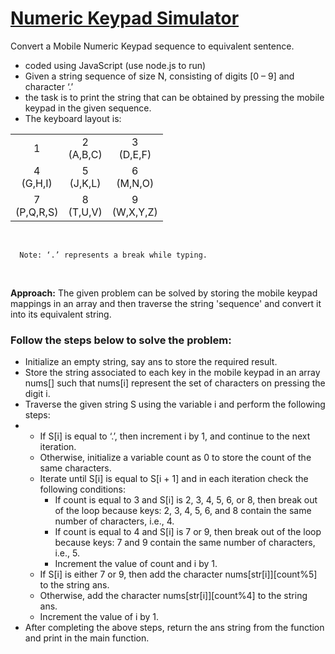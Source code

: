 # [Numeric Keypad Simulator](https://github.com/sthsuyash/Numeric-Keypad-Simulator/blob/main/numpad.js)

Convert a Mobile Numeric Keypad sequence to equivalent sentence.

- coded using JavaScript (use node.js to run)
- Given a string sequence of size N, consisting of digits [0 – 9] and character ‘.’
- the task is to print the string that can be obtained by pressing the mobile keypad in the given sequence.
- The keyboard layout is:

<table>
  <tr>
    <td align="center">1</br></td>
    <td align="center">2<br/>(A,B,C)</td>
    <td align="center">3<br/>(D,E,F)</td>
  </tr>
  <tr>
    <td align="center">4<br/>(G,H,I)</td>
    <td align="center">5<br/>(J,K,L)</td>
    <td align="center">6<br/>(M,N,O)</td>
  </tr>
  <tr>
    <td align="center">7<br/>(P,Q,R,S)</td>
    <td align="center">8<br/>(T,U,V)</td>
    <td align="center">9<br/>(W,X,Y,Z)</td></tr>
</table>
<br/>

```README
  Note: ‘.’ represents a break while typing.
```
<br/>

__Approach:__ The given problem can be solved by storing the mobile keypad mappings in an array and then traverse the string 'sequence' and convert it into its equivalent string.

### Follow the steps below to solve the problem:

- Initialize an empty string, say ans to store the required result.
- Store the string associated to each key in the mobile keypad in an array nums[] such that nums[i] represent the set of characters on pressing the digit i.
- Traverse the given string S using the variable i and perform the following steps:
-
  - If S[i] is equal to ‘.’, then increment i by 1, and continue to the next iteration.
  - Otherwise, initialize a variable count as 0 to store the count of the same characters.
  - Iterate until S[i] is equal to S[i + 1] and in each iteration check the following conditions:
    - If count is equal to 3 and S[i] is 2, 3, 4, 5, 6, or 8, then break out of the loop because keys: 2, 3, 4, 5, 6, and 8 contain the same number of characters, i.e., 4.
    - If count is equal to 4 and S[i] is 7 or 9, then break out of the loop because keys: 7 and 9 contain the same number of characters, i.e., 5.
    - Increment the value of count and i by 1.
  - If S[i] is either 7 or 9, then add the character nums[str[i]][count%5] to the string ans.
  - Otherwise, add the character nums[str[i]][count%4] to the string ans.
  - Increment the value of i by 1.
- After completing the above steps, return the ans string from the function and print in the main function.
